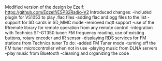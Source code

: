 Modified version of the design by Ezelf:
https://github.com/Edzelf/ESP32Radio-V2
Introduced changes:
-included plugin for VS1053 to play .flac files
-adding flac and ogg files to the list
-support for SD cards in SD_MMC mode
-removed mqtt support
-use of the IRremote library for remote operation from any remote control
-integration with Technics ST-GT350 tuner: FM frequency reading, use of existing buttons, rotary encoder and IR sensor
-displaying RDS services for FM stations from Technics tuner
To do:
-added FM Tuner mode
-turning off the FM tuner microcontroller when not in use
-playing music from DLNA servers
-play music from Bluetooth
-cleaning and organizing the code
